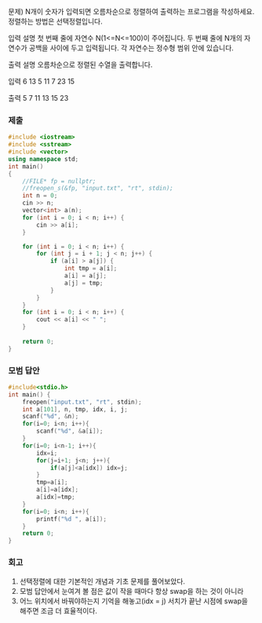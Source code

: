 문제)
N개이 숫자가 입력되면 오름차순으로 정렬하여 출력하는 프로그램을 작성하세요.
정렬하는 방법은 선택정렬입니다.

입력 설명
첫 번째 줄에 자연수 N(1<=N<=100)이 주어집니다.
두 번째 줄에 N개의 자연수가 공백을 사이에 두고 입력됩니다. 각 자연수는 정수형 범위 안에
있습니다. 

출력 설명
오름차순으로 정렬된 수열을 출력합니다.

입력
6
13 5 11 7 23 15

출력
5 7 11 13 15 23

### 제출
``` Cpp
#include <iostream> 
#include <sstream>
#include <vector>
using namespace std;
int main()
{
	//FILE* fp = nullptr;
	//freopen_s(&fp, "input.txt", "rt", stdin);
	int n = 0;
	cin >> n;
	vector<int> a(n);
	for (int i = 0; i < n; i++) {
		cin >> a[i];
	}

	for (int i = 0; i < n; i++) {
		for (int j = i + 1; j < n; j++) {
			if (a[i] > a[j]) {
				int tmp = a[i];
				a[i] = a[j];
				a[j] = tmp;
			}
		}
	}
	for (int i = 0; i < n; i++) {
		cout << a[i] << " ";
	}
	
	return 0;
}
```

### 모범 답안
``` Cpp
#include<stdio.h>
int main() {
	freopen("input.txt", "rt", stdin);
	int a[101], n, tmp, idx, i, j;
	scanf("%d", &n);
	for(i=0; i<n; i++){
		scanf("%d", &a[i]);
	}
	for(i=0; i<n-1; i++){
		idx=i;
		for(j=i+1; j<n; j++){
			if(a[j]<a[idx]) idx=j;
		}
		tmp=a[i];
		a[i]=a[idx];
		a[idx]=tmp;
	}
	for(i=0; i<n; i++){
		printf("%d ", a[i]);
	}
	return 0;
}

```

### 회고

1. 선택정렬에 대한 기본적인 개념과 기초 문제를 풀어보았다.
2. 모범 답안에서 눈여겨 볼 점은 값이 작을 때마다 항상 swap을 하는 것이 아니라
3. 어느 위치에서 바꿔야하는지 기억을 해놓고(idx = j) 서치가 끝난 시점에 swap을 해주면 조금 더 효율적이다.